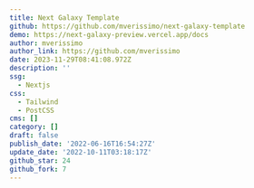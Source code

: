 ```yaml
---
title: Next Galaxy Template
github: https://github.com/mverissimo/next-galaxy-template
demo: https://next-galaxy-preview.vercel.app/docs
author: mverissimo
author_link: https://github.com/mverissimo
date: 2023-11-29T08:41:08.972Z
description: ''
ssg:
  - Nextjs
css:
  - Tailwind
  - PostCSS
cms: []
category: []
draft: false
publish_date: '2022-06-16T16:54:27Z'
update_date: '2022-10-11T03:18:17Z'
github_star: 24
github_fork: 7
---
```

